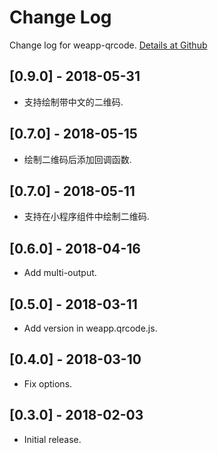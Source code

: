 # Change Log

Change log for weapp-qrcode. [Details at Github](https://github.com/yingye/weapp-qrcode)

## [0.9.0] - 2018-05-31

- 支持绘制带中文的二维码.

## [0.7.0] - 2018-05-15

- 绘制二维码后添加回调函数.

## [0.7.0] - 2018-05-11

- 支持在小程序组件中绘制二维码.

## [0.6.0] - 2018-04-16

- Add multi-output.

## [0.5.0] - 2018-03-11

- Add version in weapp.qrcode.js.

## [0.4.0] - 2018-03-10

- Fix options.

## [0.3.0] - 2018-02-03

- Initial release.
